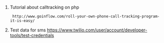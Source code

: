 1. Tutorial about calltracking on php
        
        http://www.goinflow.com/roll-your-own-phone-call-tracking-program-it-is-easy/

2. Test data for sms
        https://www.twilio.com/user/account/developer-tools/test-credentials
